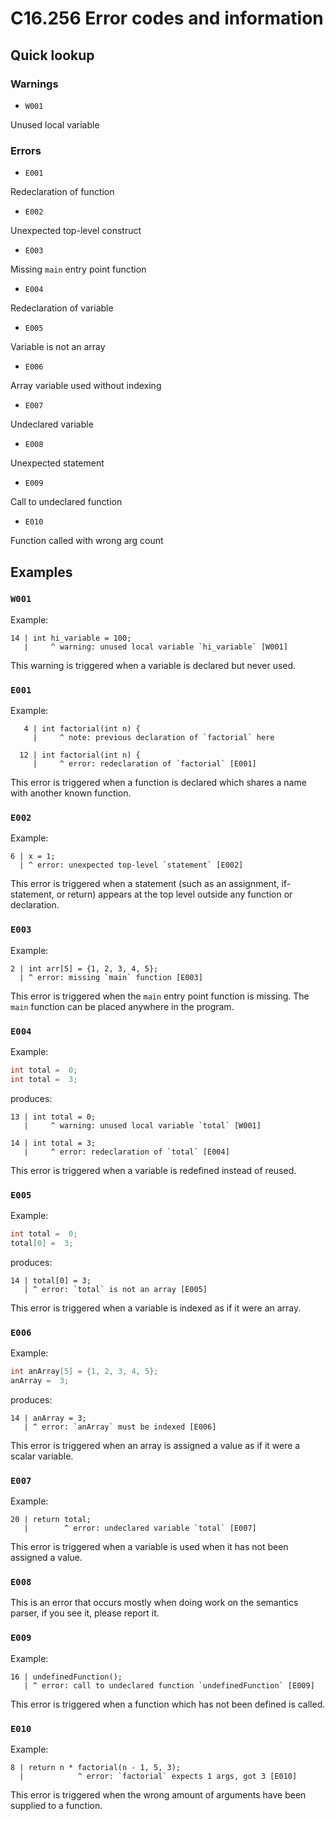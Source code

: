 
# C16.256 Error codes and information

## Quick lookup

### Warnings

- `W001`

Unused local variable

### Errors

- `E001`

Redeclaration of function

- `E002`

Unexpected top-level construct

- `E003`

Missing `main` entry point function

- `E004`

Redeclaration of variable

- `E005`

Variable is not an array

- `E006`

Array variable used without indexing

- `E007`

Undeclared variable

- `E008`

Unexpected statement

- `E009`

Call to undeclared function

- `E010`

Function called with wrong arg count

## Examples

### `W001`

Example:

```none
14 | int hi_variable = 100;
   |     ^ warning: unused local variable `hi_variable` [W001]
```

This warning is triggered when a variable is declared but never used.

### `E001`

Example:

```none
   4 | int factorial(int n) {
     |     ^ note: previous declaration of `factorial` here

  12 | int factorial(int n) {
     |     ^ error: redeclaration of `factorial` [E001]
```

This error is triggered when a function is declared which shares a name with another known function.

### `E002`

Example:

```none
6 | x = 1;
  | ^ error: unexpected top‑level `statement` [E002]
```

This error is triggered when a statement (such as an assignment, if-statement, or return) appears at the top level outside any function or declaration.

### `E003`

Example:

```none
2 | int arr[5] = {1, 2, 3, 4, 5};
  | ^ error: missing `main` function [E003]
```

This error is triggered when the `main` entry point function is missing. The `main` function can be placed anywhere in the program.

### `E004`

Example:

```c
int total =  0;
int total =  3;
```

produces:

```none
13 | int total = 0;
   |     ^ warning: unused local variable `total` [W001] 

14 | int total = 3;
   |     ^ error: redeclaration of `total` [E004]
```

This error is triggered when a variable is redefined instead of reused.

### `E005`

Example:

```c
int total =  0;
total[0] =  3;
```

produces:

```none
14 | total[0] = 3;
   | ^ error: `total` is not an array [E005]
```

This error is triggered when a variable is indexed as if it were an array.

### `E006`

Example:

```c
int anArray[5] = {1, 2, 3, 4, 5};
anArray =  3;
```

produces:

```none
14 | anArray = 3;
   | ^ error: `anArray` must be indexed [E006]
```

This error is triggered when an array is assigned a value as if it were a scalar variable.

### `E007`

Example:

```none
20 | return total;
   |        ^ error: undeclared variable `total` [E007]
```

This error is triggered when a variable is used when it has not been assigned a value.

### `E008`

This is an error that occurs mostly when doing work on the semantics parser, if you see it, please report it.

### `E009`

Example:

```none
16 | undefinedFunction();
   | ^ error: call to undeclared function `undefinedFunction` [E009]
```

This error is triggered when a function which has not been defined is called.

### `E010`

Example:

```none
8 | return n * factorial(n - 1, 5, 3);
  |            ^ error: `factorial` expects 1 args, got 3 [E010]
```

This error is triggered when the wrong amount of arguments have been supplied to a function.
